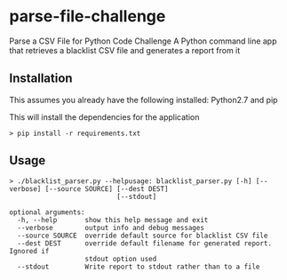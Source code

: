 # parse-file-challenge
Parse a CSV File for Python Code Challenge
A Python command line app that retrieves a blacklist CSV file and generates a report from it

## Installation
This assumes you already have the following installed: Python2.7 and pip

This will install the dependencies for the application
```
> pip install -r requirements.txt
```

## Usage
```
> ./blacklist_parser.py --helpusage: blacklist_parser.py [-h] [--verbose] [--source SOURCE] [--dest DEST]
                           [--stdout]

optional arguments:
  -h, --help       show this help message and exit
  --verbose        output info and debug messages
  --source SOURCE  override default source for blacklist CSV file
  --dest DEST      override default filename for generated report. Ignored if
                   stdout option used
  --stdout         Write report to stdout rather than to a file

```
